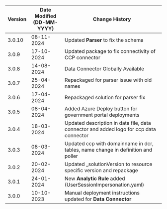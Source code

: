 | **Version** | **Date Modified (DD-MM-YYYY)** | **Change History**                                            |
|-------------|--------------------------------|---------------------------------------------------------------|
| 3.0.10      | 08-11-2024                     | Updated **Parser** to fix the schema                          |
| 3.0.9       | 17-10-2024                     | Updated package to fix connectivity of CCP connector |
| 3.0.8       | 14-08-2024                     | Data Connector Globally Available         |
| 3.0.7       | 25-04-2024                     | Repackaged for parser issue with old names       |
| 3.0.6       | 17-04-2024                     | Repackaged solution for parser fix   |
| 3.0.5       | 08-04-2024                     | Added Azure Deploy button for government portal deployments   |
| 3.0.4       | 18-03-2024                     | Updated description in data file, data connector and added logo for ccp data connector                    |
| 3.0.3       | 08-03-2024                     | Updated ccp with domainname in dcr, tables, name change in definition and poller                     |
| 3.0.2       | 20-02-2024                     | Updated _solutionVersion to resource specific version and repackage                    |
| 3.0.1       | 24-01-2024                     | New **Analytic Rule** added (UserSessionImpersonation.yaml)  |
| 3.0.0       | 10-10-2023                     | Manual deployment instructions updated for **Data Connector** |
